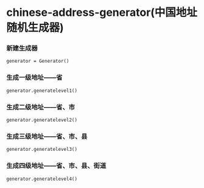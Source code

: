 # chinese-address-generator(中国地址随机生成器)
### 新建生成器
    generator = Generator()
### 生成一级地址——省
    generator.generatelevel1()
### 生成二级地址——省、市
    generator.generatelevel2()
### 生成三级地址——省、市、县
    generator.generatelevel3()
### 生成四级地址——省、市、县、街道
    generator.generatelevel4()
